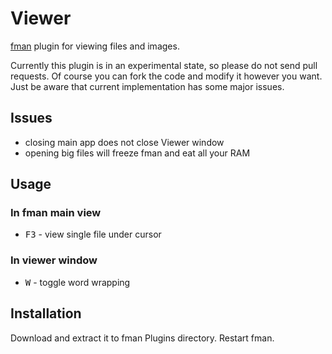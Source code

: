 # Viewer
[fman](https://fman.io) plugin for viewing files and images.

Currently this plugin is in an experimental state, so please do not send pull requests. Of course you can fork the code
and modify it however you want. Just be aware that current implementation has some major issues.

## Issues
- closing main app does not close Viewer window
- opening big files will freeze fman and eat all your RAM

## Usage
### In fman main view
* <kbd>F3</kbd> - view single file under cursor
### In viewer window
* <kbd>W</kbd> - toggle word wrapping

## Installation
Download and extract it to fman Plugins directory. Restart fman.

